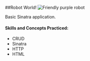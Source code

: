 ##Robot World!
<img src="http://robohash.org/CNH.png?set=set1&size=150x150" alt="Friendly purple robot">

Basic Sinatra application.

#### Skills and Concepts Practiced:
- CRUD
- Sinatra
- HTTP
- HTML
